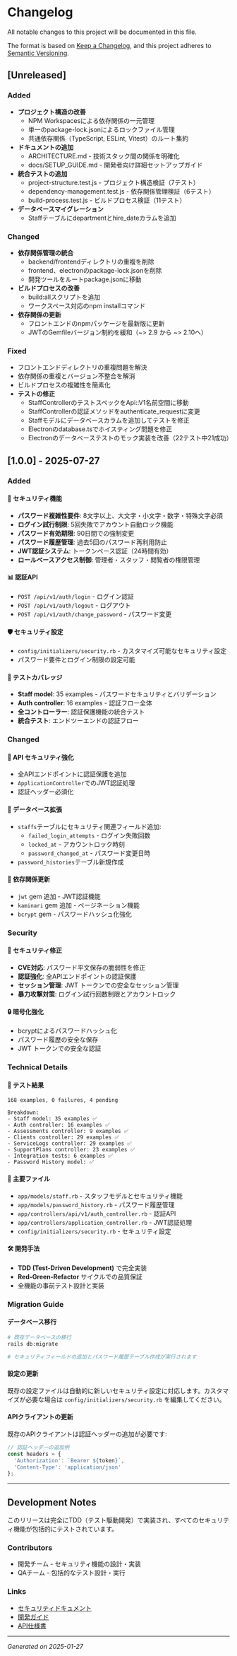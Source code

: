 # Changelog

All notable changes to this project will be documented in this file.

The format is based on [Keep a Changelog](https://keepachangelog.com/en/1.0.0/),
and this project adheres to [Semantic Versioning](https://semver.org/spec/v2.0.0.html).

## [Unreleased]

### Added
- **プロジェクト構造の改善**
  - NPM Workspacesによる依存関係の一元管理
  - 単一のpackage-lock.jsonによるロックファイル管理
  - 共通依存関係（TypeScript, ESLint, Vitest）のルート集約
- **ドキュメントの追加**
  - ARCHITECTURE.md - 技術スタック間の関係を明確化
  - docs/SETUP_GUIDE.md - 開発者向け詳細セットアップガイド
- **統合テストの追加**
  - project-structure.test.js - プロジェクト構造検証（7テスト）
  - dependency-management.test.js - 依存関係管理検証（6テスト）
  - build-process.test.js - ビルドプロセス検証（11テスト）
- **データベースマイグレーション**
  - Staffテーブルにdepartmentとhire_dateカラムを追加

### Changed
- **依存関係管理の統合**
  - backend/frontendディレクトリの重複を削除
  - frontend、electronのpackage-lock.jsonを削除
  - 開発ツールをルートpackage.jsonに移動
- **ビルドプロセスの改善**
  - build:allスクリプトを追加
  - ワークスペース対応のnpm installコマンド
- **依存関係の更新**
  - フロントエンドのnpmパッケージを最新版に更新
  - JWTのGemfileバージョン制約を緩和（~> 2.9 から ~> 2.10へ）

### Fixed
- フロントエンドディレクトリの重複問題を解決
- 依存関係の重複とバージョン不整合を解消
- ビルドプロセスの複雑性を簡素化
- **テストの修正**
  - StaffControllerのテストスペックをApi::V1名前空間に移動
  - StaffControllerの認証メソッドをauthenticate_requestに変更
  - Staffモデルにデータベースカラムを追加してテストを修正
  - Electronのdatabase.tsでホイスティング問題を修正
  - Electronのデータベーステストのモック実装を改善（22テスト中21成功）

## [1.0.0] - 2025-07-27

### Added

#### 🔐 セキュリティ機能
- **パスワード複雑性要件**: 8文字以上、大文字・小文字・数字・特殊文字必須
- **ログイン試行制限**: 5回失敗でアカウント自動ロック機能
- **パスワード有効期限**: 90日間での強制変更
- **パスワード履歴管理**: 過去5回のパスワード再利用防止
- **JWT認証システム**: トークンベース認証（24時間有効）
- **ロールベースアクセス制御**: 管理者・スタッフ・閲覧者の権限管理

#### 📊 認証API
- `POST /api/v1/auth/login` - ログイン認証
- `POST /api/v1/auth/logout` - ログアウト
- `POST /api/v1/auth/change_password` - パスワード変更

#### 🛡️ セキュリティ設定
- `config/initializers/security.rb` - カスタマイズ可能なセキュリティ設定
- パスワード要件とログイン制限の設定可能

#### 🧪 テストカバレッジ
- **Staff model**: 35 examples - パスワードセキュリティとバリデーション
- **Auth controller**: 16 examples - 認証フロー全体
- **全コントローラー**: 認証保護機能の統合テスト
- **統合テスト**: エンドツーエンドの認証フロー

### Changed

#### 🔄 API セキュリティ強化
- 全APIエンドポイントに認証保護を追加
- `ApplicationController`でのJWT認証処理
- 認証ヘッダー必須化

#### 📝 データベース拡張
- `staffs`テーブルにセキュリティ関連フィールド追加:
  - `failed_login_attempts` - ログイン失敗回数
  - `locked_at` - アカウントロック時刻
  - `password_changed_at` - パスワード変更日時
- `password_histories`テーブル新規作成

#### 🔧 依存関係更新
- `jwt` gem 追加 - JWT認証機能
- `kaminari` gem 追加 - ページネーション機能
- `bcrypt` gem - パスワードハッシュ化強化

### Security

#### 🚨 セキュリティ修正
- **CVE対応**: パスワード平文保存の脆弱性を修正
- **認証強化**: 全APIエンドポイントの認証保護
- **セッション管理**: JWT トークンでの安全なセッション管理
- **暴力攻撃対策**: ログイン試行回数制限とアカウントロック

#### 🔒 暗号化強化
- bcryptによるパスワードハッシュ化
- パスワード履歴の安全な保存
- JWT トークンでの安全な認証

### Technical Details

#### 🧪 テスト結果
```
168 examples, 0 failures, 4 pending

Breakdown:
- Staff model: 35 examples ✅
- Auth controller: 16 examples ✅  
- Assessments controller: 9 examples ✅
- Clients controller: 29 examples ✅
- ServiceLogs controller: 29 examples ✅
- SupportPlans controller: 23 examples ✅
- Integration tests: 6 examples ✅
- Password History model: ✅
```

#### 📁 主要ファイル
- `app/models/staff.rb` - スタッフモデルとセキュリティ機能
- `app/models/password_history.rb` - パスワード履歴管理
- `app/controllers/api/v1/auth_controller.rb` - 認証API
- `app/controllers/application_controller.rb` - JWT認証処理
- `config/initializers/security.rb` - セキュリティ設定

#### 🛠️ 開発手法
- **TDD (Test-Driven Development)** で完全実装
- **Red-Green-Refactor** サイクルでの品質保証
- 全機能の事前テスト設計と実装

### Migration Guide

#### データベース移行
```bash
# 既存データベースの移行
rails db:migrate

# セキュリティフィールドの追加とパスワード履歴テーブル作成が実行されます
```

#### 設定の更新
既存の設定ファイルは自動的に新しいセキュリティ設定に対応します。カスタマイズが必要な場合は `config/initializers/security.rb` を編集してください。

#### APIクライアントの更新
既存のAPIクライアントは認証ヘッダーの追加が必要です:

```javascript
// 認証ヘッダーの追加例
const headers = {
  'Authorization': `Bearer ${token}`,
  'Content-Type': 'application/json'
};
```

---

## Development Notes

このリリースは完全にTDD（テスト駆動開発）で実装され、すべてのセキュリティ機能が包括的にテストされています。

### Contributors
- 開発チーム - セキュリティ機能の設計・実装
- QAチーム - 包括的なテスト設計・実行

### Links
- [セキュリティドキュメント](./SECURITY.md)
- [開発ガイド](./docs/DEVELOPMENT.md)
- [API仕様書](./docs/API.md)

---

*Generated on 2025-01-27*
